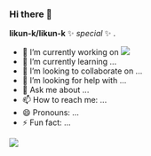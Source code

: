 ### Hi there 👋

**likun-k/likun-k** ✨ _special_ ✨ .

- 🔭 I’m currently working on ![](https://img.shields.io/badge/-java%E5%BC%80%E5%8F%91-green)
- 🌱 I’m currently learning ...
- 👯 I’m looking to collaborate on ...
- 🤔 I’m looking for help with ...
- 💬 Ask me about ...
- 📫 How to reach me: ...
- 😄 Pronouns: ...
- ⚡ Fun fact: ...

![](https://github-readme-stats.vercel.app/api?username=likun-k)
